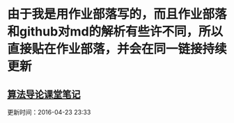由于我是用作业部落写的，而且作业部落和github对md的解析有些许不同，所以直接贴在作业部落，并会在同一链接持续更新
==============================================================================================================

[算法导论课堂笔记](https://www.zybuluo.com/LiangJun/note/352341)
----------------------------------------------------------------

更新时间：2016-04-23 23:33
